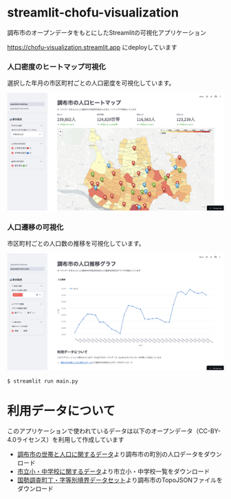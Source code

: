 # streamlit-chofu-visualization

調布市のオープンデータをもとにしたStreamlitの可視化アプリケーション

https://chofu-visualization.streamlit.app にdeployしています

### 人口密度のヒートマップ可視化

選択した年月の市区町村ごとの人口密度を可視化しています。

![イメージ1](docs/screen_image_heatmap.png)

### 人口遷移の可視化

市区町村ごとの人口数の推移を可視化しています。

![イメージ2](docs/screen_image_time_series.png)

```
$ streamlit run main.py
```

# 利用データについて
このアプリケーションで使われているデータは以下のオープンデータ（CC-BY-4.0ライセンス）を利用して作成しています

* [調布市の世帯と人口に関するデータ](https://www.city.chofu.lg.jp/030040/p017111.html)より調布市の町別の人口データをダウンロード
* [市立小・中学校に関するデータ](https://www.city.chofu.lg.jp/100010/p054122.html)より市立小・中学校一覧をダウンロード
* [国勢調査町丁・字等別境界データセット](https://geoshape.ex.nii.ac.jp/ka/resource/)より調布市のTopoJSONファイルをダウンロード
